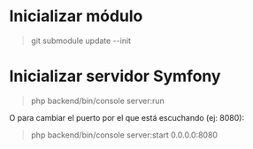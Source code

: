 # Inicializar módulo
> git submodule update --init

# Inicializar servidor Symfony
> php backend/bin/console server:run

O para cambiar el puerto por el que está escuchando (ej: 8080):
> php backend/bin/console server:start 0.0.0.0:8080
